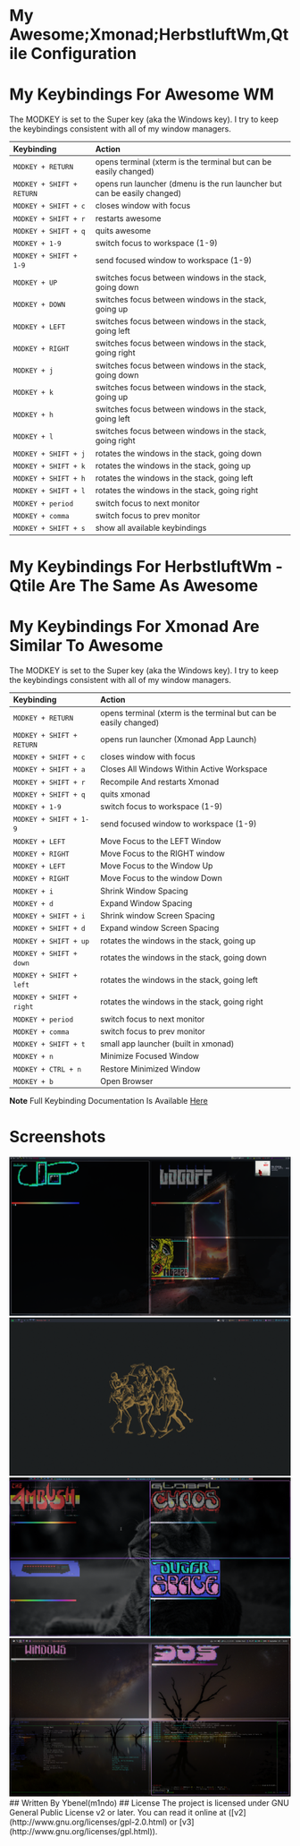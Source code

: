 # My Awesome;Xmonad;HerbstluftWm,Qtile Configuration
# My Keybindings For Awesome WM
The MODKEY is set to the Super key (aka the Windows key).  I try to keep the
keybindings consistent with all of my window managers.

| Keybinding | Action |
| :--- | :--- |
| `MODKEY + RETURN` | opens terminal (xterm is the terminal but can be easily changed) |
| `MODKEY + SHIFT + RETURN` | opens run launcher (dmenu is the run launcher but can be easily changed) |
| `MODKEY + SHIFT + c` | closes window with focus |
| `MODKEY + SHIFT + r` | restarts awesome |
| `MODKEY + SHIFT + q` | quits awesome |
| `MODKEY + 1-9` | switch focus to workspace (1-9) |
| `MODKEY + SHIFT + 1-9` | send focused window to workspace (1-9) |
| `MODKEY + UP` | switches focus between windows in the stack, going down |
| `MODKEY + DOWN` | switches focus between windows in the stack, going up |
| `MODKEY + LEFT` | switches focus between windows in the stack, going left |
| `MODKEY + RIGHT` | switches focus between windows in the stack, going right |
| `MODKEY + j` | switches focus between windows in the stack, going down |
| `MODKEY + k` | switches focus between windows in the stack, going up |
| `MODKEY + h` | switches focus between windows in the stack, going left |
| `MODKEY + l` | switches focus between windows in the stack, going right |
| `MODKEY + SHIFT + j` | rotates the windows in the stack, going down|
| `MODKEY + SHIFT + k` | rotates the windows in the stack, going up |
| `MODKEY + SHIFT + h` | rotates the windows in the stack, going left|
| `MODKEY + SHIFT + l` | rotates the windows in the stack, going right |
| `MODKEY + period` | switch focus to next monitor |
| `MODKEY + comma` | switch focus to prev monitor |
| `MODKEY + SHIFT + s` | show all available keybindings |

# My Keybindings For HerbstluftWm - Qtile Are The Same As Awesome
# My Keybindings For Xmonad Are Similar To Awesome

The MODKEY is set to the Super key (aka the Windows key).  I try to keep the
keybindings consistent with all of my window managers.

| Keybinding | Action |
| :--- | :--- |
| `MODKEY + RETURN` | opens terminal (xterm is the terminal but can be easily changed) |
| `MODKEY + SHIFT + RETURN` | opens run launcher (Xmonad App Launch) |
| `MODKEY + SHIFT + c` | closes window with focus |
| `MODKEY + SHIFT + a` | Closes All Windows Within Active Workspace |
| `MODKEY + SHIFT + r` | Recompile And restarts Xmonad |
| `MODKEY + SHIFT + q` | quits xmonad |
| `MODKEY + 1-9` | switch focus to workspace (1-9) |
| `MODKEY + SHIFT + 1-9` | send focused window to workspace (1-9) |
| `MODKEY + LEFT` | Move Focus to the LEFT Window |
| `MODKEY + RIGHT` | Move Focus to the RIGHT window |
| `MODKEY + LEFT` | Move Focus to the Window Up|
| `MODKEY + RIGHT` | Move Focus to the window Down|
| `MODKEY + i` | Shrink Window Spacing |
| `MODKEY + d` | Expand Window Spacing |
| `MODKEY + SHIFT + i` | Shrink window Screen Spacing |
| `MODKEY + SHIFT + d` | Expand window Screen Spacing |
| `MODKEY + SHIFT + up` | rotates the windows in the stack, going up |
| `MODKEY + SHIFT + down` | rotates the windows in the stack, going down |
| `MODKEY + SHIFT + left` | rotates the windows in the stack, going left |
| `MODKEY + SHIFT + right` | rotates the windows in the stack, going right |
| `MODKEY + period` | switch focus to next monitor |
| `MODKEY + comma` | switch focus to prev monitor |
| `MODKEY + SHIFT + t` | small app launcher (built in xmonad) |
| `MODKEY + n` | Minimize Focused Window |
| `MODKEY + CTRL + n` | Restore Minimized Window |
| `MODKEY + b` | Open Browser |

**Note** Full Keybinding Documentation Is Available [Here](https://docs.darkos.cf/bindings/) 

# Screenshots
<img src="https://github.com/m1ndo/dotfiles/blob/master/screenshots/ybenel-full-20210905-220622.png" alt="Awesome" border="0">
<img src="https://github.com/m1ndo/dotfiles/blob/master/screenshots/ybenel-full-20211027-170226.png" alt="Xmonad" border="0">
<img src="https://github.com/m1ndo/dotfiles/blob/master/screenshots/ybenel-full-20210911-133036.png" alt="Herbstluftwm" border="0">
<img src="https://github.com/m1ndo/dotfiles/blob/master/screenshots/ybenel-full-20210914-160339.png" alt="Qtile" border="0">
## Written By Ybenel(m1ndo)
## License
The project is licensed under GNU General Public License v2 or later.
You can read it online at ([v2](http://www.gnu.org/licenses/gpl-2.0.html)
or [v3](http://www.gnu.org/licenses/gpl.html)).
